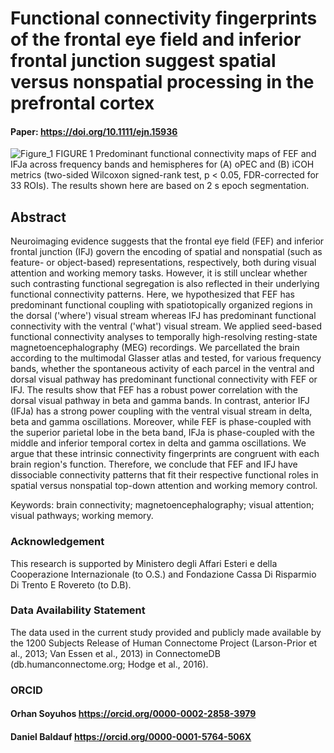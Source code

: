 # Functional connectivity fingerprints of the frontal eye field and inferior frontal junction suggest spatial versus nonspatial processing in the prefrontal cortex
#### Paper: https://doi.org/10.1111/ejn.15936

![Figure_1](https://user-images.githubusercontent.com/44211738/172026736-e0b69fc6-d48d-4988-baf7-a6447d9288fd.png)
FIGURE 1 Predominant functional connectivity maps of FEF and IFJa across frequency bands and hemispheres for (A) oPEC and (B) iCOH metrics (two-sided Wilcoxon signed-rank test, p < 0.05, FDR-corrected for 33 ROIs). The results shown here are based on 2 s epoch segmentation.

## Abstract 

Neuroimaging evidence suggests that the frontal eye field (FEF) and inferior frontal junction (IFJ) govern the encoding of spatial and nonspatial (such as feature- or object-based) representations, respectively, both during visual attention and working memory tasks. However, it is still unclear whether such contrasting functional segregation is also reflected in their underlying functional connectivity patterns. Here, we hypothesized that FEF has predominant functional coupling with spatiotopically organized regions in the dorsal ('where') visual stream whereas IFJ has predominant functional connectivity with the ventral ('what') visual stream. We applied seed-based functional connectivity analyses to temporally high-resolving resting-state magnetoencephalography (MEG) recordings. We parcellated the brain according to the multimodal Glasser atlas and tested, for various frequency bands, whether the spontaneous activity of each parcel in the ventral and dorsal visual pathway has predominant functional connectivity with FEF or IFJ. The results show that FEF has a robust power correlation with the dorsal visual pathway in beta and gamma bands. In contrast, anterior IFJ (IFJa) has a strong power coupling with the ventral visual stream in delta, beta and gamma oscillations. Moreover, while FEF is phase-coupled with the superior parietal lobe in the beta band, IFJa is phase-coupled with the middle and inferior temporal cortex in delta and gamma oscillations. We argue that these intrinsic connectivity fingerprints are congruent with each brain region's function. Therefore, we conclude that FEF and IFJ have dissociable connectivity patterns that fit their respective functional roles in spatial versus nonspatial top-down attention and working memory control.

Keywords: brain connectivity; magnetoencephalography; visual attention; visual pathways; working memory.

### Acknowledgement
This research is supported by Ministero degli Affari Esteri e della Cooperazione Internazionale (to O.S.) and Fondazione Cassa Di Risparmio Di Trento E Rovereto (to D.B).

### Data Availability Statement
The data used in the current study provided and publicly made available by the 1200 Subjects Release of Human Connectome Project (Larson-Prior et al., 2013; Van Essen et al., 2013) in ConnectomeDB (db.humanconnectome.org; Hodge et al., 2016).

### ORCID
#### Orhan Soyuhos https://orcid.org/0000-0002-2858-3979 
#### Daniel Baldauf https://orcid.org/0000-0001-5764-506X
